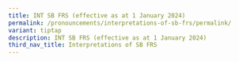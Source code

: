 ```yaml
---
title: INT SB FRS (effective as at 1 January 2024)
permalink: /pronouncements/interpretations-of-sb-frs/permalink/
variant: tiptap
description: INT SB FRS (effective as at 1 January 2024)
third_nav_title: Interpretations of SB FRS
---
```

